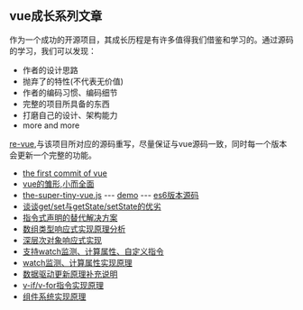 ## vue成长系列文章

作为一个成功的开源项目，其成长历程是有许多值得我们借鉴和学习的。通过源码的学习，我们可以发现：

* 作者的设计思路
* 抛弃了的特性(不代表无价值)
* 作者的编码习惯、编码细节
* 完整的项目所具备的东西
* 打磨自己的设计、架构能力
* more and more

[re-vue](https://github.com/xiaofuzi/re-vue),与该项目所对应的源码重写，尽量保证与vue源码一致，同时每一个版本会更新一个完整的功能。

* [the first commit of vue](./doc/the-first-commit-of-vue.md)   
* [vue的雏形,小而全面](./doc/an-simple-vue.md)
* [the-super-tiny-vue.js](./src/the-super-tiny-vue.js) --- [demo](http://yangxiaofu.com/deep-in-vue/src/the-super-tiny-vue.html) --- [es6版本源码](https://github.com/xiaofuzi/re-vue)
* [谈谈get/set与getState/setState的优劣](https://github.com/xiaofuzi/deep-in-vue/issues/3)
* [指令式声明的替代解决方案](https://github.com/xiaofuzi/deep-in-vue/issues/4)
* [数组类型响应式实现原理分析](https://github.com/xiaofuzi/deep-in-vue/issues/5)
* [深层次对象响应式实现](./doc/deep-path-support.md)
* [支持watch监测、计算属性、自定义指令](https://github.com/xiaofuzi/deep-in-vue/issues/6)
* [watch监测、计算属性实现原理](https://github.com/xiaofuzi/deep-in-vue/issues/7)
* [数据驱动更新原理补充说明](https://github.com/xiaofuzi/deep-in-vue/issues/8)
* [v-if/v-for指令实现原理](https://github.com/xiaofuzi/deep-in-vue/issues/9)
* [组件系统实现原理](https://github.com/xiaofuzi/deep-in-vue/issues/10)

